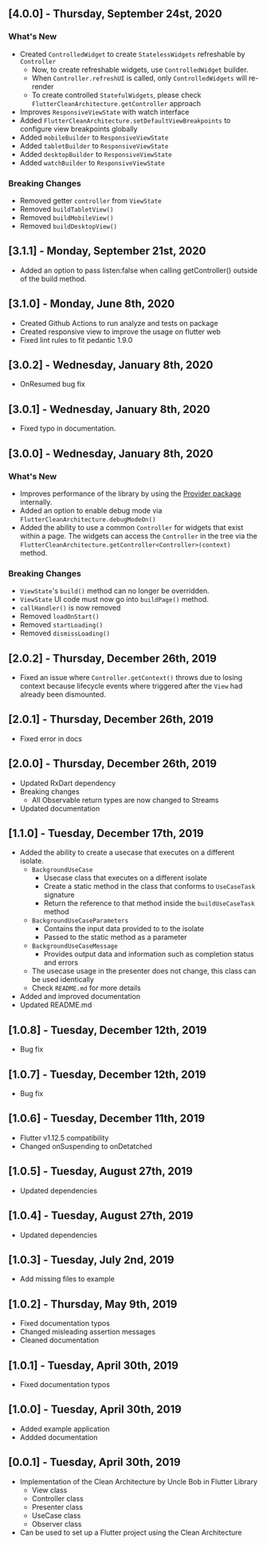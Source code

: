 ## [4.0.0] - Thursday, September 24st, 2020
### What's New
- Created `ControlledWidget` to create `StatelessWidgets` refreshable by `Controller`
    - Now, to create refreshable widgets, use `ControlledWidget` builder.
    - When `Controller.refreshUI` is called, only `ControlledWidgets` will re-render
    - To create controlled `StatefulWidgets`, please check `FlutterCleanArchitecture.getController` approach
- Improves `ResponsiveViewState` with watch interface
- Added `FlutterCleanArchitecture.setDefaultViewBreakpoints` to configure view breakpoints globally
- Added `mobileBuilder` to `ResponsiveViewState`
- Added `tabletBuilder` to `ResponsiveViewState`
- Added `desktopBuilder` to `ResponsiveViewState`
- Added `watchBuilder` to `ResponsiveViewState`

### Breaking Changes
- Removed getter `controller` from `ViewState`
- Removed `buildTabletView()`
- Removed `buildMobileView()`
- Removed `buildDesktopView()`

## [3.1.1] - Monday, September 21st, 2020

- Added an option to pass listen:false when calling getController() outside of the build method.

## [3.1.0] - Monday, June 8th, 2020
- Created Github Actions to run analyze and tests on package
- Created responsive view to improve the usage on flutter web
- Fixed lint rules to fit pedantic 1.9.0

## [3.0.2] - Wednesday, January 8th, 2020

- OnResumed bug fix

## [3.0.1] - Wednesday, January 8th, 2020

- Fixed typo in documentation.

## [3.0.0] - Wednesday, January 8th, 2020
### What's New
- Improves performance of the library by using the [Provider package](https://pub.dev/packages/provider) internally.
- Added an option to enable debug mode via `FlutterCleanArchitecture.debugModeOn()`
- Added the ability to use a common `Controller` for widgets that exist within a page.
The widgets can access the `Controller` in the tree via the `FlutterCleanArchitecture.getController<Controller>(context)` method.

### Breaking Changes
- `ViewState`'s `build()` method can no longer be overridden.
- `ViewState` UI code must now go into `buildPage()` method.
- `callHandler()` is now removed
- Removed `loadOnStart()`
- Removed `startLoading()`
- Removed `dismissLoading()`

## [2.0.2] - Thursday, December 26th, 2019

* Fixed an issue where `Controller.getContext()` throws due to losing context because lifecycle events where triggered after the `View` had already been dismounted.

## [2.0.1] - Thursday, December 26th, 2019

* Fixed error in docs

## [2.0.0] - Thursday, December 26th, 2019

* Updated RxDart dependency
* Breaking changes
  * All Observable return types are now changed to Streams
* Updated documentation

## [1.1.0] - Tuesday, December 17th, 2019

* Added the ability to create a usecase that executes on a different isolate.
    * `BackgroundUseCase`
        * Usecase class that executes on a different isolate
        * Create a static method in the class that conforms to `UseCaseTask` signature
        * Return the reference to that method inside the `buildUseCaseTask` method
    * `BackgroundUseCaseParameters`
        * Contains the input data provided to to the isolate
        * Passed to the static method as a parameter
    * `BackgroundUseCaseMessage`
        * Provides output data and information such as completion status and errors
    * The usecase usage in the presenter does not change, this class can be used identically
    * Check `README.md` for more details
* Added and improved documentation
* Updated README.md

## [1.0.8] - Tuesday, December 12th, 2019

* Bug fix

## [1.0.7] - Tuesday, December 12th, 2019

* Bug fix

## [1.0.6] - Tuesday, December 11th, 2019

* Flutter v1.12.5 compatibility
* Changed onSuspending to onDetatched

## [1.0.5] - Tuesday, August 27th, 2019

* Updated dependencies

## [1.0.4] - Tuesday, August 27th, 2019

* Updated dependencies

## [1.0.3] - Tuesday, July 2nd, 2019

* Add missing files to example

## [1.0.2] - Thursday, May 9th, 2019

* Fixed documentation typos
* Changed misleading assertion messages
* Cleaned documentation

## [1.0.1] - Tuesday, April 30th, 2019

* Fixed documentation typos

## [1.0.0] - Tuesday, April 30th, 2019

* Added example application
* Addded documentation

## [0.0.1] - Tuesday, April 30th, 2019

* Implementation of the Clean Architecture by Uncle Bob in Flutter Library
  * View class
  * Controller class
  * Presenter class
  * UseCase class
  * Observer class
* Can be used to set up a Flutter project using the Clean Architecture
